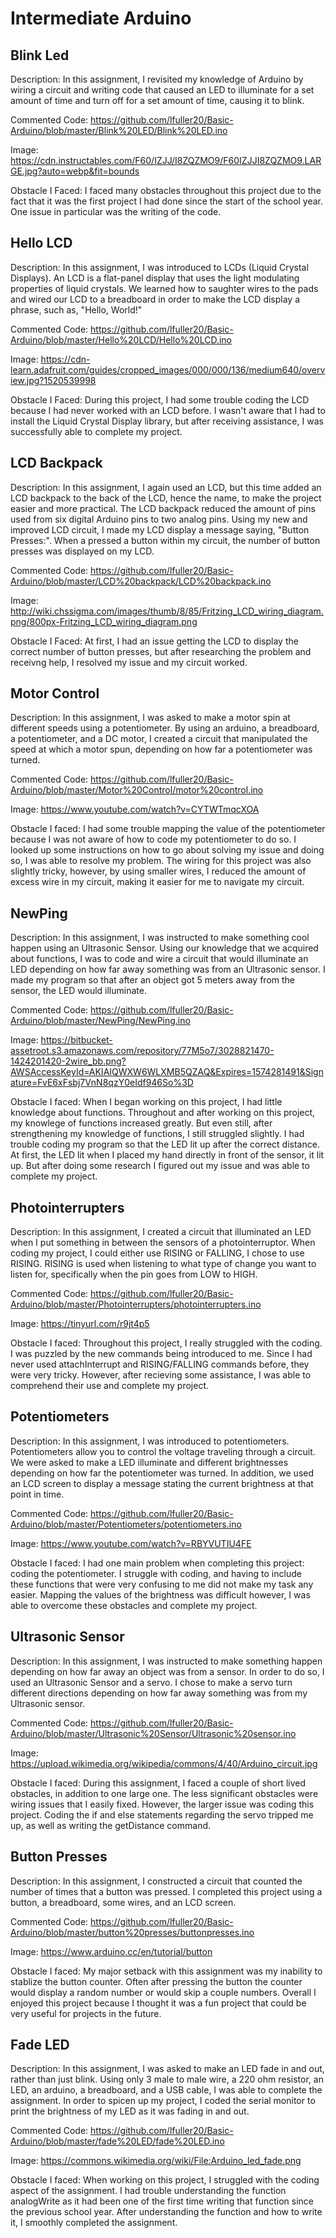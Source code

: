 # Intermediate Arduino
## Blink Led
Description:
  In this assignment, I revisited my knowledge of Arduino by wiring a circuit and writing code that caused an LED to illuminate for a set amount of time and turn off for a set amount of time, causing it to blink. 
 
Commented Code: 
 https://github.com/lfuller20/Basic-Arduino/blob/master/Blink%20LED/Blink%20LED.ino
 
Image: 
  https://cdn.instructables.com/F60/IZJJ/I8ZQZMO9/F60IZJJI8ZQZMO9.LARGE.jpg?auto=webp&fit=bounds
  
Obstacle I Faced:
  I faced many obstacles throughout this project due to the fact that it was the first project I had done since the start of the school year. One issue in particular was the writing of the code.
## Hello LCD 
Description: 
  In this assignment, I was introduced to LCDs (Liquid Crystal Displays). An LCD is a flat-panel display that uses the light modulating properties of liquid crystals. We learned how to saughter wires to the pads and wired our LCD to a breadboard in order to make the LCD display a phrase, such as, "Hello, World!"
  
Commented Code:
  https://github.com/lfuller20/Basic-Arduino/blob/master/Hello%20LCD/Hello%20LCD.ino
  
Image:
  https://cdn-learn.adafruit.com/guides/cropped_images/000/000/136/medium640/overview.jpg?1520539998

Obstacle I Faced: 
  During this project, I had some trouble coding the LCD because I had never worked with an LCD before. I wasn't aware that I had to install the Liquid Crystal Display library, but after receiving assistance, I was successfully able to complete my project. 
## LCD Backpack
Description:
  In this assignment, I again used an LCD, but this time added an LCD backpack to the back of the LCD, hence the name, to make the project easier and more practical. The LCD backpack reduced the amount of pins used from six digital Arduino pins to two analog pins. Using my new and improved LCD circuit, I made my LCD display a message saying, "Button Presses:". When a pressed a button within my circuit, the number of button presses was displayed on my LCD. 
  
Commented Code: 
  https://github.com/lfuller20/Basic-Arduino/blob/master/LCD%20backpack/LCD%20backpack.ino
 
Image:
  http://wiki.chssigma.com/images/thumb/8/85/Fritzing_LCD_wiring_diagram.png/800px-Fritzing_LCD_wiring_diagram.png

Obstacle I Faced: 
  At first, I had an issue getting the LCD to display the correct number of button presses, but after researching the problem and receivng help, I resolved my issue and my circuit worked. 
## Motor Control
Description: 
  In this assignment, I was asked to make a motor spin at different speeds using a potentiometer. By using an arduino, a breadboard, a potentiometer, and a DC motor, I created a circuit that manipulated the speed at which a motor spun, depending on how far a potentiometer was turned. 
  
Commented Code: 
  https://github.com/lfuller20/Basic-Arduino/blob/master/Motor%20Control/motor%20control.ino
  
Image: 
  https://www.youtube.com/watch?v=CYTWTmqcXOA

Obstacle I faced: 
  I had some trouble mapping the value of the potentiometer because I was not aware of how to code my potentiometer to do so. I looked up some instructions on how to go about solving my issue and doing so, I was able to resolve my problem. The wiring for this project was also slightly tricky, however, by using smaller wires, I reduced the amount of excess wire in my circuit, making it easier for me to navigate my circuit. 
## NewPing 
Description:
  In this assignment, I was instructed to make something cool happen using an Ultrasonic Sensor. Using our knowledge that we acquired about functions, I was to code and wire a circuit that would illuminate an LED depending on how far away something was from an Ultrasonic sensor. I made my program so that after an object got 5 meters away from the sensor, the LED would illuminate. 
  
Commented Code:
  https://github.com/lfuller20/Basic-Arduino/blob/master/NewPing/NewPing.ino
  
Image:
  https://bitbucket-assetroot.s3.amazonaws.com/repository/77M5o7/3028821470-1424201420-2wire_bb.png?AWSAccessKeyId=AKIAIQWXW6WLXMB5QZAQ&Expires=1574281491&Signature=FvE6xFsbj7VnN8qzY0eIdf946So%3D

Obstacle I faced: 
  When I began working on this project, I had little knowledge about functions. Throughout and after working on this project, my knowlege of functions increased greatly. But even still, after strengthening my knowledge of functions, I still struggled slightly. I had trouble coding my program so that the LED lit up after the correct distance. At first, the LED lit when I placed my hand directly in front of the sensor, it lit up. But after doing some research I figured out my issue and was able to complete my project. 
## Photointerrupters
Description:
  In this assignment, I created a circuit that illuminated an LED when I put something in between the sensors of a photointerruptor. When coding my project, I could either use RISING or FALLING, I chose to use RISING. RISING is used when listening to what type of change you want to listen for, specifically when the pin goes from LOW to HIGH. 
  
Commented Code:
  https://github.com/lfuller20/Basic-Arduino/blob/master/Photointerrupters/photointerrupters.ino
  
Image:
  https://tinyurl.com/r9jt4p5

Obstacle I faced:
  Throughout this project, I really struggled with the coding. I was puzzled by the new commands being introduced to me. Since I had never used attachInterrupt and RISING/FALLING commands before, they were very tricky. However, after recieving some assistance, I was able to comprehend their use and complete my project. 
## Potentiometers
Description: 
  In this assignment, I was introduced to potentiometers. Potentiometers allow you to control the voltage traveling through a circuit. We were asked to make a LED illuminate and different brightnesses depending on how far the potentiometer was turned. In addition, we used an LCD screen to display a message stating the current brightness at that point in time.
  
Commented Code:
  https://github.com/lfuller20/Basic-Arduino/blob/master/Potentiometers/potentiometers.ino
  
Image:
  https://www.youtube.com/watch?v=RBYVUTIU4FE
  
Obstacle I faced:
  I had one main problem when completing this project: coding the potentiometer. I struggle with coding, and having to include these functions that were very confusing to me did not make my task any easier. Mapping the values of the brightness was difficult however, I was able to overcome these obstacles and complete my project. 
  
## Ultrasonic Sensor 
Description:
  In this assignment, I was instructed to make something happen depending on how far away an object was from a sensor. In order to do so, I used an Ultrasonic Sensor and a servo. I chose to make a servo turn different directions depending on how far away something was from my Ultrasonic sensor. 
  
Commented Code:
  https://github.com/lfuller20/Basic-Arduino/blob/master/Ultrasonic%20Sensor/Ultrasonic%20sensor.ino
  
Image: 
  https://upload.wikimedia.org/wikipedia/commons/4/40/Arduino_circuit.jpg
  
Obstacle I faced:
  During this assignment, I faced a couple of short lived obstacles, in addition to one large one. The less significant obstacles were wiring issues that I easily fixed. However, the larger issue was coding this project. Coding the if and else statements regarding the servo tripped me up, as well as writing the getDistance command. 
## Button Presses 
Description:
  In this assignment, I constructed a circuit that counted the number of times that a button was pressed. I completed this project using a button, a breadboard, some wires, and an LCD screen. 

Commented Code: 
  https://github.com/lfuller20/Basic-Arduino/blob/master/button%20presses/buttonpresses.ino
  
Image: 
  https://www.arduino.cc/en/tutorial/button
  
Obstacle I faced: 
  My major setback with this assignment was my inability to stablize the button counter. Often after pressing the button the counter would display a random number or would skip a couple numbers. Overall I enjoyed this project because I thought it was a fun project that could be very useful for projects in the future.
## Fade LED
Description:
  In this assignment, I was asked to make an LED fade in and out, rather than just blink. Using only 3 male to male wire, a 220 ohm resistor, an LED, an arduino, a breadboard, and a USB cable, I was able to complete the assignment. In order to spicen up my project, I coded the serial monitor to print the brightness of my LED as it was fading in and out. 
 
Commented Code: 
  https://github.com/lfuller20/Basic-Arduino/blob/master/fade%20LED/fade%20LED.ino
  
Image:
  https://commons.wikimedia.org/wiki/File:Arduino_led_fade.png
  
Obstacle I faced: 
  When working on this project, I struggled with the coding aspect of the assignment. I had trouble understanding the function analogWrite as it had been one of the first time writing that function since the previous school year. After understanding the function and how to write it, I smoothly completed the assignment. 
